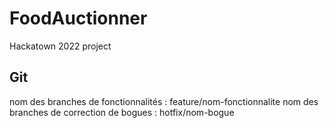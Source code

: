 # FoodAuctionner
Hackatown 2022 project

## Git 
nom des branches de fonctionnalités : feature/nom-fonctionnalite
nom des branches de correction de bogues : hotfix/nom-bogue
